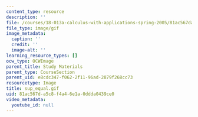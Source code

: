 ```yaml
---
content_type: resource
description: ''
file: /courses/18-013a-calculus-with-applications-spring-2005/81ac567da5c8f4a46e1a0ddda0439ce0_sup_equal.gif
file_type: image/gif
image_metadata:
  caption: ''
  credit: ''
  image-alt: ''
learning_resource_types: []
ocw_type: OCWImage
parent_title: Study Materials
parent_type: CourseSection
parent_uid: e8cdc347-f062-2f11-96ad-2879f268cc73
resourcetype: Image
title: sup_equal.gif
uid: 81ac567d-a5c8-f4a4-6e1a-0ddda0439ce0
video_metadata:
  youtube_id: null
---
```

